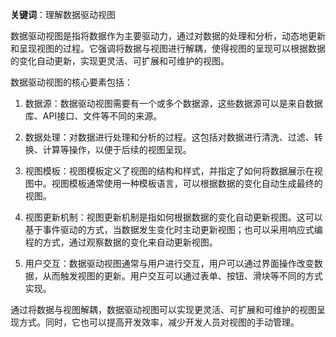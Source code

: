 **关键词**：理解数据驱动视图

数据驱动视图是指将数据作为主要驱动力，通过对数据的处理和分析，动态地更新和呈现视图的过程。它强调将数据与视图进行解耦，使得视图的呈现可以根据数据的变化自动更新，实现更灵活、可扩展和可维护的视图。

数据驱动视图的核心要素包括：

1. 数据源：数据驱动视图需要有一个或多个数据源，这些数据源可以是来自数据库、API接口、文件等不同的来源。

2. 数据处理：对数据进行处理和分析的过程。这包括对数据进行清洗、过滤、转换、计算等操作，以便于后续的视图呈现。

3. 视图模板：视图模板定义了视图的结构和样式，并指定了如何将数据展示在视图中。视图模板通常使用一种模板语言，可以根据数据的变化自动生成最终的视图。

4. 视图更新机制：视图更新机制是指如何根据数据的变化自动更新视图。这可以基于事件驱动的方式，当数据发生变化时主动更新视图；也可以采用响应式编程的方式，通过观察数据的变化来自动更新视图。

5. 用户交互：数据驱动视图通常与用户进行交互，用户可以通过界面操作改变数据，从而触发视图的更新。用户交互可以通过表单、按钮、滑块等不同的方式实现。

通过将数据与视图解耦，数据驱动视图可以实现更灵活、可扩展和可维护的视图呈现方式。同时，它也可以提高开发效率，减少开发人员对视图的手动管理。
